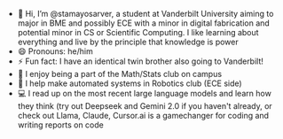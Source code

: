 - 👋 Hi, I’m @stamayosarver, a student at Vanderbilt University aiming to major in BME and possibly ECE with a minor in digital fabrication and potential minor in CS or Scientific Computing. I like learning about everything and live by the principle that knowledge is power
- 😄 Pronouns: he/him
- ⚡ Fun fact: I have an identical twin brother also going to Vanderbilt!
- 📐 I enjoy being a part of the Math/Stats club on campus
- 🤖 I help make automated systems in Robotics club (ECE side)
- 💻 I read up on the most recent large language models and learn how they think (try out Deepseek and Gemini 2.0 if you haven't already, or check out Llama, Claude, Cursor.ai is a gamechanger for coding and writing reports on code
